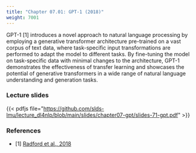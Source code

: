 ```yaml
---
title: "Chapter 07.01: GPT-1 (2018)"
weight: 7001
---
```

GPT-1 [1] introduces a novel approach to natural language processing by employing a generative transformer architecture pre-trained on a vast corpus of text data, where task-specific input transformations are performed to adapt the model to different tasks.
By fine-tuning the model on task-specific data with minimal changes to the architecture, GPT-1 demonstrates the effectiveness of transfer learning and showcases the potential of generative transformers in a wide range of natural language understanding and generation tasks.


<!--more-->

### Lecture slides

{{< pdfjs file="https://github.com/slds-lmu/lecture_dl4nlp/blob/main/slides/chapter07-gpt/slides-71-gpt.pdf" >}}

### References

- [1] [Radford et al., 2018](https://cdn.openai.com/research-covers/language-unsupervised/language_understanding_paper.pdf)
